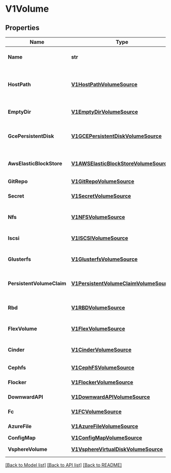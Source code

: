 # V1Volume

## Properties
Name | Type | Description | Notes
------------ | ------------- | ------------- | -------------
**Name** | **str** | Volume&#39;s name. Must be a DNS_LABEL and unique within the pod. More info: http://releases.k8s.io/HEAD/docs/user-guide/identifiers.md#names | 
**HostPath** | [**V1HostPathVolumeSource**](V1HostPathVolumeSource.md) | HostPath represents a pre-existing file or directory on the host machine that is directly exposed to the container. This is generally used for system agents or other privileged things that are allowed to see the host machine. Most containers will NOT need this. More info: http://releases.k8s.io/HEAD/docs/user-guide/volumes.md#hostpath | [optional] 
**EmptyDir** | [**V1EmptyDirVolumeSource**](V1EmptyDirVolumeSource.md) | EmptyDir represents a temporary directory that shares a pod&#39;s lifetime. More info: http://releases.k8s.io/HEAD/docs/user-guide/volumes.md#emptydir | [optional] 
**GcePersistentDisk** | [**V1GCEPersistentDiskVolumeSource**](V1GCEPersistentDiskVolumeSource.md) | GCEPersistentDisk represents a GCE Disk resource that is attached to a kubelet&#39;s host machine and then exposed to the pod. More info: http://releases.k8s.io/HEAD/docs/user-guide/volumes.md#gcepersistentdisk | [optional] 
**AwsElasticBlockStore** | [**V1AWSElasticBlockStoreVolumeSource**](V1AWSElasticBlockStoreVolumeSource.md) | AWSElasticBlockStore represents an AWS Disk resource that is attached to a kubelet&#39;s host machine and then exposed to the pod. More info: http://releases.k8s.io/HEAD/docs/user-guide/volumes.md#awselasticblockstore | [optional] 
**GitRepo** | [**V1GitRepoVolumeSource**](V1GitRepoVolumeSource.md) | GitRepo represents a git repository at a particular revision. | [optional] 
**Secret** | [**V1SecretVolumeSource**](V1SecretVolumeSource.md) | Secret represents a secret that should populate this volume. More info: http://releases.k8s.io/HEAD/docs/user-guide/volumes.md#secrets | [optional] 
**Nfs** | [**V1NFSVolumeSource**](V1NFSVolumeSource.md) | NFS represents an NFS mount on the host that shares a pod&#39;s lifetime More info: http://releases.k8s.io/HEAD/docs/user-guide/volumes.md#nfs | [optional] 
**Iscsi** | [**V1ISCSIVolumeSource**](V1ISCSIVolumeSource.md) | ISCSI represents an ISCSI Disk resource that is attached to a kubelet&#39;s host machine and then exposed to the pod. More info: http://releases.k8s.io/HEAD/examples/volumes/iscsi/README.md | [optional] 
**Glusterfs** | [**V1GlusterfsVolumeSource**](V1GlusterfsVolumeSource.md) | Glusterfs represents a Glusterfs mount on the host that shares a pod&#39;s lifetime. More info: http://releases.k8s.io/HEAD/examples/volumes/glusterfs/README.md | [optional] 
**PersistentVolumeClaim** | [**V1PersistentVolumeClaimVolumeSource**](V1PersistentVolumeClaimVolumeSource.md) | PersistentVolumeClaimVolumeSource represents a reference to a PersistentVolumeClaim in the same namespace. More info: http://releases.k8s.io/HEAD/docs/user-guide/persistent-volumes.md#persistentvolumeclaims | [optional] 
**Rbd** | [**V1RBDVolumeSource**](V1RBDVolumeSource.md) | RBD represents a Rados Block Device mount on the host that shares a pod&#39;s lifetime. More info: http://releases.k8s.io/HEAD/examples/volumes/rbd/README.md | [optional] 
**FlexVolume** | [**V1FlexVolumeSource**](V1FlexVolumeSource.md) | FlexVolume represents a generic volume resource that is provisioned/attached using a exec based plugin. This is an alpha feature and may change in future. | [optional] 
**Cinder** | [**V1CinderVolumeSource**](V1CinderVolumeSource.md) | Cinder represents a cinder volume attached and mounted on kubelets host machine More info: http://releases.k8s.io/HEAD/examples/mysql-cinder-pd/README.md | [optional] 
**Cephfs** | [**V1CephFSVolumeSource**](V1CephFSVolumeSource.md) | CephFS represents a Ceph FS mount on the host that shares a pod&#39;s lifetime | [optional] 
**Flocker** | [**V1FlockerVolumeSource**](V1FlockerVolumeSource.md) | Flocker represents a Flocker volume attached to a kubelet&#39;s host machine. This depends on the Flocker control service being running | [optional] 
**DownwardAPI** | [**V1DownwardAPIVolumeSource**](V1DownwardAPIVolumeSource.md) | DownwardAPI represents downward API about the pod that should populate this volume | [optional] 
**Fc** | [**V1FCVolumeSource**](V1FCVolumeSource.md) | FC represents a Fibre Channel resource that is attached to a kubelet&#39;s host machine and then exposed to the pod. | [optional] 
**AzureFile** | [**V1AzureFileVolumeSource**](V1AzureFileVolumeSource.md) | AzureFile represents an Azure File Service mount on the host and bind mount to the pod. | [optional] 
**ConfigMap** | [**V1ConfigMapVolumeSource**](V1ConfigMapVolumeSource.md) | ConfigMap represents a configMap that should populate this volume | [optional] 
**VsphereVolume** | [**V1VsphereVirtualDiskVolumeSource**](V1VsphereVirtualDiskVolumeSource.md) | VsphereVolume represents a vSphere volume attached and mounted on kubelets host machine | [optional] 

[[Back to Model list]](../README.md#documentation-for-models) [[Back to API list]](../README.md#documentation-for-api-endpoints) [[Back to README]](../README.md)


